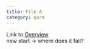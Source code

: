 ```yaml
---
title: File A
category: qara
---
```

Link to [Overview](../overview)  
new start -> where does it fail?
